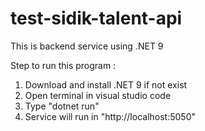 # test-sidik-talent-api

This is backend service using .NET 9

Step to run this program :
1. Download and install .NET 9 if not exist
2. Open terminal in visual studio code 
3. Type "dotnet run"
4. Service will run in "http://localhost:5050"
